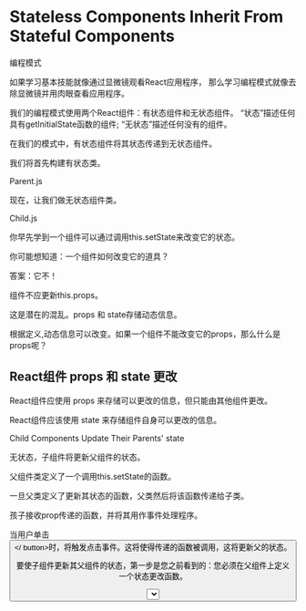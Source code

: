 # Stateless Components Inherit From Stateful Components



编程模式


如果学习基本技能就像通过显微镜观看React应用程序，
那么学习编程模式就像去除显微镜并用肉眼查看应用程序。


我们的编程模式使用两个React组件：有状态组件和无状态组件。
“状态”描述任何具有getInitialState函数的组件; 
“无状态”描述任何没有的组件。

在我们的模式中，有状态组件将其状态传递到无状态组件。

我们将首先构建有状态类。

Parent.js

现在，让我们做无状态组件类。

Child.js 


你早先学到一个组件可以通过调用this.setState来改变它的状态。

你可能想知道：一个组件如何改变它的道具？


答案：它不！

组件不应更新this.props。


这是潜在的混乱。props 和 state存储动态信息。

根据定义,动态信息可以改变。如果一个组件不能改变它的props，那么什么是props呢？



## React组件 props 和 state 更改

React组件应使用 props 来存储可以更改的信息，但只能由其他组件更改。

React组件应该使用 state 来存储组件自身可以更改的信息。





Child Components Update Their Parents' state


无状态，子组件将更新父组件的状态。

父组件类定义了一个调用this.setState的函数。

一旦父类定义了更新其状态的函数，父类然后将该函数传递给子类。


孩子接收prop传递的函数，并将其用作事件处理程序。

当用户单击<button></ button>时，将触发点击事件。这将使得传递的函数被调用，这将更新父的状态。



要使子组件更新其父组件的状态，第一步是您之前看到的：您必须在父组件上定义一个状态更改函数。



<select id="great-names" onChange={this.props.onChange}>

this.props.onChange

此函数需要传递一个新名称作为参数，才能正常工作。


changeName: function (newName) {
  this.setState({
    name: newName
  });
}

当用户选择一个新的下拉项目时，它将调用changeName，但它不会传递正确的参数！
而不是传递一个新的名称，它将传递一个事件对象，所有事件监听器都做。


当在React中传递事件处理程序时，这是一个常见的问题！解决方案是定义另一个函数。



这个新函数应该将事件对象作为参数，从该事件对象中提取所需的名称，然后调用事件处理程序，传递提取的名称！


无状态组件更新他们父母的状态是一个React模式，你会看到越来越多。



为了使changeName工作，this.setState中的“this”必须是Parent类的指令对象。

您尝试设置<Parent />的状态，而不是某种其他类型的组件的状态。

当函数被调用时，而不是当函数被定义时，this 的含义被确定。


自动绑定允许您将函数作为prop传递，函数体中的任何this值将自动引用在定义函数时引用的任何值。没有约束的担心！


https://facebook.github.io/react/blog/2013/07/02/react-v0-4-autobind-by-default.html


Autobind 


http://bonsaiden.github.io/JavaScript-Garden/zh/
https://bonsaiden.github.io/JavaScript-Garden/#function.this


https://github.com/BonsaiDen/JavaScript-Garden/tree/master/doc/zh


https://www.codecademy.com/en/courses/react-102/lessons/child-updates-sibling/exercises/child-updates-sibling-intro?action=lesson_resume&link_content_target=interstitial_lesson


Child Components Update Their Siblings' props



有状态的父组件将事件处理程序传递给无状态的子组件。
然后子组件使用该事件处理程序来更新其父级的状态。


子组件更新其父级的状态，父级将该状态传递给同级/兄弟组件。



您将有一个无状态组件显示信息，并且另一个无状态组件提供更改该信息的能力。



<Sibling />和<Child />已经被包装在一个<div></ div>中，因为JSX表达式必须有一个外部元素。


让我们回顾一下。按照代码编辑器中的每个步骤：

A stateful component class defines a function that calls this.setState. (Parent.js, lines 11-15)

The stateful component passes that function down to a stateless component. (Parent.js, line 20)

That stateless component class defines a function that calls the passed-down function, and that can take an event object as an argument. (Child.js, lines 4-7)

The stateless component class uses this new function as an event handler. (Child.js, line 14)

When an event is detected, the parent's state updates. (A user selects a new dropdown menu item)

The stateful component class passes down its state, distinct from the ability to change its state, to a different stateless component. (Parent.js, line 21)

That stateless component class receives the state and displays it. (Sibling.js, lines 8-10)

An instance of the stateful component class is rendered. One stateless child component displays the state, and a different stateless child component displays a way to change the (Parent.js, lines 27-30)



这种模式总是在React中发生！你看到的越多，它的优雅就越清楚。


























